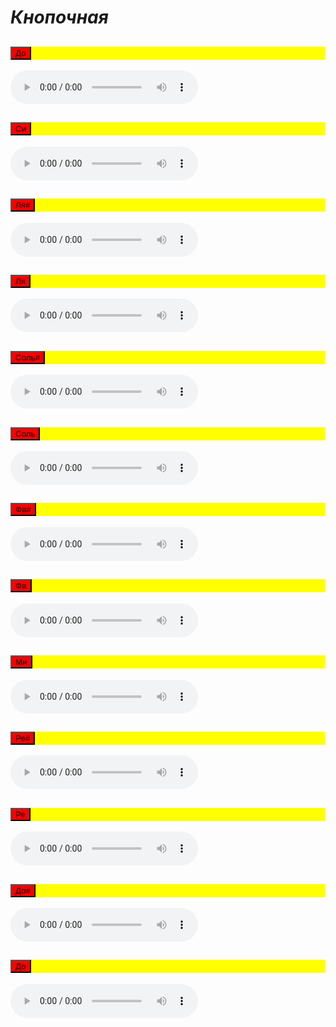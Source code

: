 <html>
<head>
<title>Кнопочная</title>
<style>
div h2 {
background:yellow;
        }
    button {
background:red;
       }
</style>
</head>
<body>
<h1> <var> Кнопочная </var> </h1>
<div>
<h2> <button> До </button></h2> 
<audio controls>
    <source src="audio/music.ogg" type="audio/ogg; codecs=vorbis">
    <source src="audio/music.mp3" type="audio/mpeg"> 
  </audio>
<h2> <button> Си </button></h2>
<audio controls>
    <source src="audio/music.ogg" type="audio/ogg; codecs=vorbis">
    <source src="audio/music.mp3" type="audio/mpeg"> 
  </audio>
<h2> <button> Ля# </button></h2>
<audio controls>
    <source src="audio/music.ogg" type="audio/ogg; codecs=vorbis">
    <source src="audio/music.mp3" type="audio/mpeg"> 
  </audio>
<h2> <button> Ля </button></h2>
<audio controls>
    <source src="audio/music.ogg" type="audio/ogg; codecs=vorbis">
    <source src="audio/music.mp3" type="audio/mpeg"> 
  </audio>
<h2> <button> Соль# </button></h2>
<audio controls>
    <source src="audio/music.ogg" type="audio/ogg; codecs=vorbis">
    <source src="audio/music.mp3" type="audio/mpeg"> 
  </audio>
<h2> <button> Соль </button></h2>
<audio controls>
    <source src="audio/music.ogg" type="audio/ogg; codecs=vorbis">
    <source src="audio/music.mp3" type="audio/mpeg"> 
  </audio>
<h2> <button> Фа# </button></h2>
<audio controls>
    <source src="audio/music.ogg" type="audio/ogg; codecs=vorbis">
    <source src="audio/music.mp3" type="audio/mpeg"> 
  </audio>
<h2> <button> Фа </button></h2>
<audio controls>
    <source src="audio/music.ogg" type="audio/ogg; codecs=vorbis">
    <source src="audio/music.mp3" type="audio/mpeg"> 
  </audio>
<h2> <button> Ми </button></h2>
<audio controls>
    <source src="audio/music.ogg" type="audio/ogg; codecs=vorbis">
    <source src="audio/music.mp3" type="audio/mpeg"> 
    <a href="Сэмпл.mp3"></a>.
  </audio>
<h2> <button> Ре# </button></h2>
<audio controls>
    <source src="audio/music.ogg" type="audio/ogg; codecs=vorbis">
    <source src="audio/music.mp3" type="audio/mpeg"> 
  </audio>
<h2> <button> Ре </button></h2>
<audio controls>
    <source src="audio/music.ogg" type="audio/ogg; codecs=vorbis">
    <source src="audio/music.mp3" type="audio/mpeg"> 
  </audio>
<h2> <button> До# </button></h2>
<audio controls>
    <source src="audio/music.ogg" type="audio/ogg; codecs=vorbis">
    <source src="audio/music.mp3" type="audio/mpeg">
  </audio>
<h2> <button> До </button></h2>
<audio controls>
    <source src="audio/music.ogg" type="audio/ogg; codecs=vorbis">
    <source src="audio/music.mp3" type="audio/mpeg"> 
  </audio>
</div>
  
  
  
  
   

</body>
</html>
